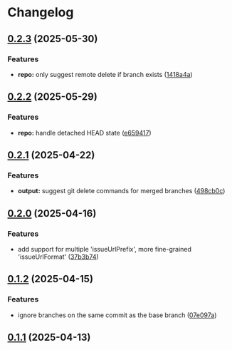 # Changelog

## [0.2.3](https://github.com/VChet/git-merged-branches/compare/0.2.2...0.2.3) (2025-05-30)

### Features

* **repo:** only suggest remote delete if branch exists ([1418a4a](https://github.com/VChet/git-merged-branches/commit/1418a4a2cd6f9c2a03ef13529563c7fc30aa5109))

## [0.2.2](https://github.com/VChet/git-merged-branches/compare/0.2.1...0.2.2) (2025-05-29)

### Features

* **repo:** handle detached HEAD state ([e659417](https://github.com/VChet/git-merged-branches/commit/e6594175361f396a7473121511d1a806e85d26ce))

## [0.2.1](https://github.com/VChet/git-merged-branches/compare/0.2.0...0.2.1) (2025-04-22)

### Features

* **output:** suggest git delete commands for merged branches ([498cb0c](https://github.com/VChet/git-merged-branches/commit/498cb0c5b90e351e3eb6064c9bad933ec53d20ca))

## [0.2.0](https://github.com/VChet/git-merged-branches/compare/0.1.2...0.2.0) (2025-04-16)

### Features

* add support for multiple 'issueUrlPrefix', more fine-grained 'issueUrlFormat' ([37b3b74](https://github.com/VChet/git-merged-branches/commit/37b3b74e97f4b5e45a3c3b14eabb403a3fd63d54))

## [0.1.2](https://github.com/VChet/git-merged-branches/compare/0.1.1...0.1.2) (2025-04-15)

### Features

* ignore branches on the same commit as the base branch ([07e097a](https://github.com/VChet/git-merged-branches/commit/07e097ac159b47346061031350d14225ed2e5f06))

## [0.1.1](https://github.com/VChet/git-merged-branches/compare/0.1.0...0.1.1) (2025-04-13)
